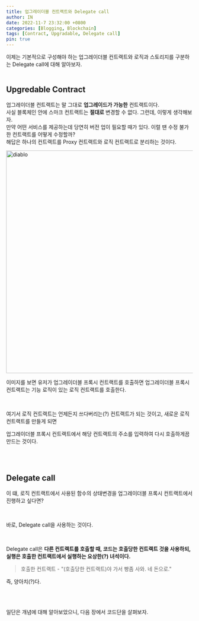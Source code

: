 ```yaml
---
title: 업그레이더블 컨트랙트와 Delegate call
author: IN
date: 2022-11-7 23:32:00 +0800
categories: [Blogging, Blockchain]
tags: [Contract, Upgradable, Delegate call]
pin: true
---
```


이제는 기본적으로 구성해야 하는 업그레이더블 컨트랙트와 로직과 스토리지를 구분하는 Delegate call에 대해 알아보자.
<br />
<br />
## Upgredable Contract
업그레이더블 컨트랙트는 말 그대로 **업그레이드가 가능한** 컨트랙트이다. 
<br />
사실 블록체인 안에 스마크 컨트랙트는 **절대로** 변경할 수 없다. 그런데, 이렇게 생각해보자.
<br />
만약 어떤 서비스를 제공하는데 당연히 버전 업이 필요할 때가 있다. 이럴 땐 수정 불가한 컨트랙트를 어떻게 수정할까?
<br />
해답은 하나의 컨트랙트를 Proxy 컨트랙트와 로직 컨트랙트로 분리하는 것이다. 

<img src="https://user-images.githubusercontent.com/65399118/200363795-89b8e41f-b514-43e3-a979-d44563bbbaa0.png" alt="diablo" width="600"/>

<br />

이미지를 보면 유저가 업그레이더블 프록시 컨트랙트를 호출하면 업그레이더블 프록시 컨트랙트는 기능 로직이 있는 로직 컨트랙트를 호출한다.

<br />

여기서 로직 컨트랙트는 언제든지 쓰다버리는(?) 컨트랙트가 되는 것이고, 새로운 로직 컨트랙트를 만들게 되면
<br />

업그레이더블 프록시 컨트랙트에서 해당 컨트랙트의 주소를 입력하여 다시 호출하게끔 만드는 것이다.

<br />
<br />

## Delegate call
이 떄, 로직 컨트랙트에서 사용된 함수의 상태변경을 업그레이더블 프록시 컨트랙트에서 진행하고 싶다면?

<br />

바로, Delegate call을 사용하는 것이다.

<br />

Delegate call은 **다른 컨트랙트를 호출할 때, 코드는 호출당한 컨트랙트 것을 사용하되, 실행은 호출한 컨트랙트에서 실행하는 요상한(?) 녀석이다.**

> 호출한 컨트랙트 - "(호출당한 컨트랙트)야 가서 빵좀 사와. 네 돈으로."

즉, 양아치(?)다. 

<br />
<br />

일단은 개념에 대해 알아보았으니, 다음 장에서 코드단을 살펴보자.

